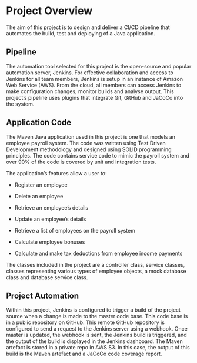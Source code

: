 # Project Overview

The aim of this project is to design and deliver a CI/CD pipeline that automates the build, test and deploying of a Java application.

## Pipeline

The automation tool selected for this project is the open-source and popular automation server, Jenkins. For effective collaboration and access to Jenkins for all team members, Jenkins is setup in an instance of Amazon Web Service (AWS). From the cloud, all members can access Jenkins to make configuration changes, monitor builds and analyse output. This project’s pipeline uses plugins that integrate Git, GitHub and JaCoCo into the system.

## Application Code

The Maven Java application used in this project is one that models an employee payroll system. The code was written using Test Driven Development methodology and designed using SOLID programming principles. The code contains service code to mimic the payroll system and over 90% of the code is covered by unit and integration tests.

The application’s features allow a user to:

- Register an employee

- Delete an employee

- Retrieve an employee’s details

- Update an employee’s details

- Retrieve a list of employees on the payroll system

- Calculate employee bonuses

- Calculate and make tax deductions from employee income payments

The classes included in the project are a controller class, service classes, classes representing various types of employee objects, a mock database class and database service class.

## Project Automation

Within this project, Jenkins is configured to trigger a build of the project source when a change is made to the master code base. This code base is in a public repository on GitHub. This remote GitHub repository is configured to send a request to the Jenkins server using a webhook. Once master is updated, the webhook is sent, the Jenkins build is triggered, and the output of the build is displayed in the Jenkins dashboard. The Maven artefact is stored in a private repo in AWS S3. In this case, the output of this build is the Maven artefact and a JaCoCo code coverage report.
